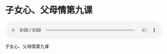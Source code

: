 # 子女心、父母情第九课

<audio style="width: 100%;" preload="false" controls controlslist="nodownload"><source src="//cdn.simai.ml/audio/mp3/old/25517.mp3" type="audio/mpeg">Your browser does not support the audio element.</audio>


<p>子女心、父母情第九课</p>